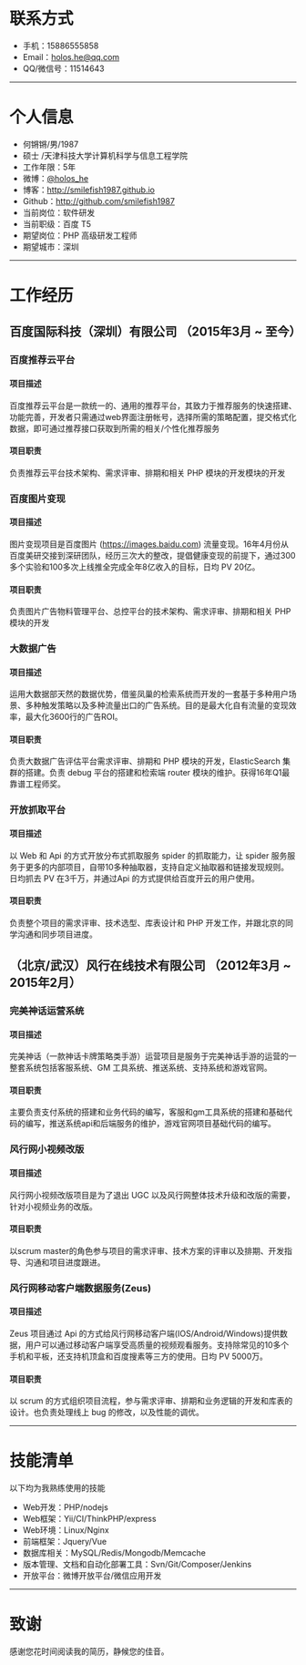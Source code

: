 # 联系方式

- 手机：15886555858
- Email：holos.he@qq.com
- QQ/微信号：11514643

---

# 个人信息

 - 何锵锵/男/1987
 - 硕士 /天津科技大学计算机科学与信息工程学院
 - 工作年限：5年
 - 微博：[@holos_he](http://weibo.com/smilefish1987)
 - 博客：http://smilefish1987.github.io
 - Github：http://github.com/smilefish1987
 - 当前岗位：软件研发
 - 当前职级：百度 T5
 - 期望岗位：PHP 高级研发工程师
 - 期望城市：深圳

---

# 工作经历

## 百度国际科技（深圳）有限公司 （2015年3月 ~ 至今）

### 百度推荐云平台
#### 项目描述
百度推荐云平台是一款统一的、通用的推荐平台，其致力于推荐服务的快速搭建、功能完善，开发者只需通过web界面注册帐号，选择所需的策略配置，提交格式化数据，即可通过推荐接口获取到所需的相关/个性化推荐服务
#### 项目职责
负责推荐云平台技术架构、需求评审、排期和相关 PHP 模块的开发模块的开发

### 百度图片变现
#### 项目描述
图片变现项目是百度图片 (https://images.baidu.com) 流量变现。16年4月份从百度美研交接到深研团队，经历三次大的整改，提倡健康变现的前提下，通过300多个实验和100多次上线推全完成全年8亿收入的目标，日均 PV 20亿。
#### 项目职责
负责图片广告物料管理平台、总控平台的技术架构、需求评审、排期和相关 PHP 模块的开发

### 大数据广告
#### 项目描述
运用大数据部天然的数据优势，借鉴凤巢的检索系统而开发的一套基于多种用户场景、多种触发策略以及多种流量出口的广告系统。目的是最大化自有流量的变现效率，最大化3600行的广告ROI。
#### 项目职责
负责大数据广告评估平台需求评审、排期和 PHP 模块的开发，ElasticSearch 集群的搭建。负责 debug 平台的搭建和检索端 router 模块的维护。获得16年Q1最靠谱工程师奖。

### 开放抓取平台
#### 项目描述
以 Web 和 Api 的方式开放分布式抓取服务 spider 的抓取能力，让 spider 服务服务于更多的内部项目，自带10多种抽取器，支持自定义抽取器和链接发现规则。日均抓去 PV 在3千万，并通过Api 的方式提供给百度开云的用户使用。
#### 项目职责
负责整个项目的需求评审、技术选型、库表设计和 PHP 开发工作，并跟北京的同学沟通和同步项目进度。

## （北京/武汉）风行在线技术有限公司 （2012年3月 ~ 2015年2月）

### 完美神话运营系统
#### 项目描述
完美神话（一款神话卡牌策略类手游）运营项目是服务于完美神话手游的运营的一整套系统包括客服系统、GM 工具系统、推送系统、支持系统和游戏官网。
#### 项目职责
主要负责支付系统的搭建和业务代码的编写，客服和gm工具系统的搭建和基础代码的编写，推送系统api和后端服务的维护，游戏官网项目基础代码的编写。

### 风行网小视频改版
#### 项目描述
风行网小视频改版项目是为了退出 UGC 以及风行网整体技术升级和改版的需要，针对小视频业务的改版。
#### 项目职责
以scrum master的角色参与项目的需求评审、技术方案的评审以及排期、开发指导、沟通和项目进度跟进。

### 风行网移动客户端数据服务(Zeus)
#### 项目描述
Zeus 项目通过 Api 的方式给风行网移动客户端(IOS/Android/Windows)提供数据，用户可以通过移动客户端享受高质量的视频观看服务。支持除常见的10多个手机和平板，还支持机顶盒和百度搜素等三方的使用。日均 PV 5000万。
#### 项目职责
以 scrum 的方式组织项目流程，参与需求评审、排期和业务逻辑的开发和库表的设计。也负责处理线上 bug 的修改，以及性能的调优。

---

# 技能清单

以下均为我熟练使用的技能

- Web开发：PHP/nodejs
- Web框架：Yii/CI/ThinkPHP/express
- Web环境：Linux/Nginx
- 前端框架：Jquery/Vue
- 数据库相关：MySQL/Redis/Mongodb/Memcache
- 版本管理、文档和自动化部署工具：Svn/Git/Composer/Jenkins
- 开放平台：微博开放平台/微信应用开发

---

# 致谢
感谢您花时间阅读我的简历，静候您的佳音。
